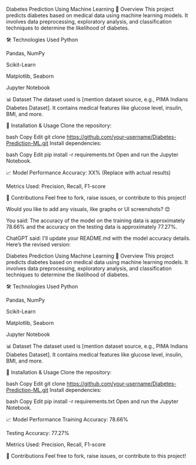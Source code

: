 Diabetes Prediction Using Machine Learning
📌 Overview
This project predicts diabetes based on medical data using machine learning models. It involves data preprocessing, exploratory analysis, and classification techniques to determine the likelihood of diabetes.

🛠️ Technologies Used
Python

Pandas, NumPy

Scikit-Learn

Matplotlib, Seaborn

Jupyter Notebook

📊 Dataset
The dataset used is [mention dataset source, e.g., PIMA Indians Diabetes Dataset]. It contains medical features like glucose level, insulin, BMI, and more.

🚀 Installation & Usage
Clone the repository:

bash
Copy
Edit
git clone https://github.com/your-username/Diabetes-Prediction-ML.git
Install dependencies:

bash
Copy
Edit
pip install -r requirements.txt
Open and run the Jupyter Notebook.

📈 Model Performance
Accuracy: XX% (Replace with actual results)

Metrics Used: Precision, Recall, F1-score

📢 Contributions
Feel free to fork, raise issues, or contribute to this project!

Would you like to add any visuals, like graphs or UI screenshots? 😊

You said:
The accuracy of the model on the training data is approximately 78.66% and the accuracy on the testing data is approximately 77.27%.

ChatGPT said:
I'll update your README.md with the model accuracy details. Here’s the revised version:

Diabetes Prediction Using Machine Learning
📌 Overview
This project predicts diabetes based on medical data using machine learning models. It involves data preprocessing, exploratory analysis, and classification techniques to determine the likelihood of diabetes.

🛠️ Technologies Used
Python

Pandas, NumPy

Scikit-Learn

Matplotlib, Seaborn

Jupyter Notebook

📊 Dataset
The dataset used is [mention dataset source, e.g., PIMA Indians Diabetes Dataset]. It contains medical features like glucose level, insulin, BMI, and more.

🚀 Installation & Usage
Clone the repository:

bash
Copy
Edit
git clone https://github.com/your-username/Diabetes-Prediction-ML.git
Install dependencies:

bash
Copy
Edit
pip install -r requirements.txt
Open and run the Jupyter Notebook.

📈 Model Performance
Training Accuracy: 78.66%

Testing Accuracy: 77.27%

Metrics Used: Precision, Recall, F1-score

📢 Contributions
Feel free to fork, raise issues, or contribute to this project!
